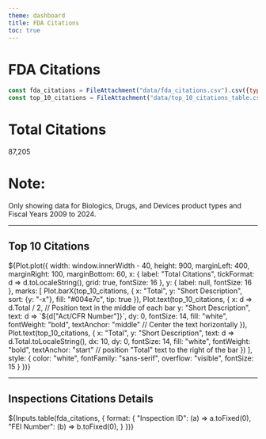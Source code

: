 ```yaml
---
theme: dashboard
title: FDA Citations
toc: true
---
```


# FDA Citations

<!-- Load and transform the data -->

```js
const fda_citations = FileAttachment("data/fda_citations.csv").csv({typed: true});
const top_10_citations = FileAttachment("data/top_10_citations_table.csv").csv({typed: true});
```
<div class="grid grid-cols-4">
  <div class="card"><h1>Total Citations</h1>87,205</div>
  <div class="card">
    <h1>Note:</h1> Only showing data for Biologics, Drugs, and Devices product types and Fiscal Years 2009 to 2024.
  </div>
</div>

---
## Top 10 Citations
<div class="card">
  ${Plot.plot({
  width: window.innerWidth - 40,
  height: 900,
  marginLeft: 400,
  marginRight: 100,
  marginBottom: 60,
  x: {
    label: "Total Citations",
    tickFormat: d => d.toLocaleString(),
    grid: true,
    fontSize: 16
  },
  y: {
    label: null,
    fontSize: 16
  },
  marks: [
    Plot.barX(top_10_citations, {
      x: "Total",
      y: "Short Description",
      sort: {y: "-x"},
      fill: "#004e7c",
      tip: true
    }),
    Plot.text(top_10_citations, {
      x: d => d.Total / 2, // Position text in the middle of each bar
      y: "Short Description",
      text: d => `${d["Act/CFR Number"]}`,
      dy: 0,
      fontSize: 14,
      fill: "white",
      fontWeight: "bold",
      textAnchor: "middle" // Center the text horizontally
    }),
    Plot.text(top_10_citations, {
      x: "Total",
      y: "Short Description",
      text: d => d.Total.toLocaleString(),
      dx: 10,
      dy: 0,
      fontSize: 14,
      fill: "white",
      fontWeight: "bold",
      textAnchor: "start" // position "Total" text to the right of the bar
    })
  ],
  style: {
    color: "white",
    fontFamily: "sans-serif",
    overflow: "visible",
    fontSize: 15
  }
})}
</div>

---

## Inspections Citations Details
<div class="card">
  ${Inputs.table(fda_citations, {
    format: {
      "Inspection ID": (a) => a.toFixed(0),
      "FEI Number": (b) => b.toFixed(0),
    }
  })}
</div>